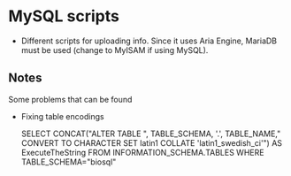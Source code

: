 # MySQL scripts

* Different scripts for uploading info. Since it uses Aria Engine, MariaDB must be used (change to MyISAM if using MySQL).


## Notes

Some problems that can be found

* Fixing table encodings 

    SELECT CONCAT("ALTER TABLE ", TABLE_SCHEMA, '.', TABLE_NAME," CONVERT TO CHARACTER SET latin1 COLLATE 'latin1_swedish_ci'") AS    ExecuteTheString
    FROM INFORMATION_SCHEMA.TABLES
    WHERE TABLE_SCHEMA="biosql"

